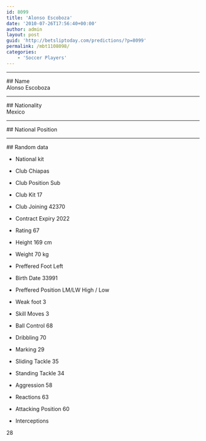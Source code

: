 ```yaml
---
id: 8099
title: 'Alonso Escoboza'
date: '2010-07-26T17:56:40+00:00'
author: admin
layout: post
guid: 'http://betsliptoday.com/predictions/?p=8099'
permalink: /mbt1108098/
categories:
    - 'Soccer Players'
---
```


- - - - - -

\## Name  
 Alonso Escoboza

- - - - - -

\## Nationality  
 Mexico

- - - - - -

\## National Position

- - - - - -

\## Random data

- National kit
- Club
 Chiapas

- Club Position
 Sub

- Club Kit
 17

- Club Joining
 42370

- Contract Expiry
 2022

- Rating
 67

- Height
 169 cm

- Weight
 70 kg

- Preffered Foot
 Left

- Birth Date
 33991

- Preffered Position
 LM/LW High / Low

- Weak foot
 3

- Skill Moves
 3

- Ball Control
 68

- Dribbling
 70

- Marking
 29

- Sliding Tackle
 35

- Standing Tackle
 34

- Aggression
 58

- Reactions
 63

- Attacking Position
 60

- Interceptions

 28